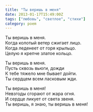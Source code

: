 ```yaml
---
title: "Ты веришь в меня"
date: 2013-01-17T15:49:00Z
tags: ["любовь", "светлое", "стихи"]
category: poem
---
```


Ты веришь в меня.  
Когда колотый ветер сжигает лицо.  
Когда леденеет от горя крыльцо.  
Целую я крепче златое кольцо.

Ты веришь в меня.  
Пусть сквозь вьюги, дожди  
К тебе тяжело мне бывает дойти.  
Ты сердцем всем ласковым жди.

Ты веришь в меня!  
Невзгоды сгорают от жара огня.  
И сердце ликует от света звеня.  
Ты веришь, я знаю, ты веришь в меня!  
